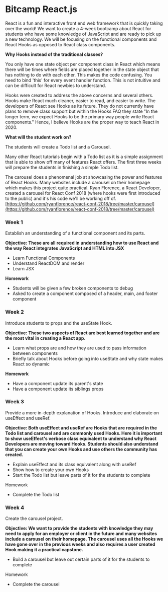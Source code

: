 # Bitcamp React.js

React is a fun and interactive front end web framework that is quickly taking over the world! We want to create a 4-week bootcamp about React for students who have some knowledge of JavaScript and are ready to pick up a new technology. We will be focusing on the functional components and React Hooks as opposed to React class components.

**Why Hooks instead of the traditional classes?**

You only have one state object per component class in React which means there will be times where fields are placed together in the state object that has nothing to do with each other. This makes the code confusing. You need to bind 'this' for every event handler function. This is not intuitive and can be difficult for React newbies to understand.

Hooks were created to address the above concerns and several others. Hooks make React much cleaner, easier to read, and easier to write. The developers of React see Hooks as its future. They do not currently have plans to remove class support but within the Hooks FAQ they state "In the longer term, we expect Hooks to be the primary way people write React components." Hence, I believe Hooks are the proper way to teach React in 2020.

**What will the student work on?**

The students will create a Todo list and a Carousel. 

Many other React tutorials begin with a Todo list as it is a simple assignment that is able to show off many of features React offers. The first three weeks will prepare the students in finishing a simple Todo list.

The carousel does a phenomenal job at showcasing the power and features of React Hooks. Many websites include a carousel on their homepage which makes this project quite practical. Ryan Florence, a React Developer, created a carousel for React Conf 2018 (where hooks were first introduced to the public) and it's his code we'll be working off of. [https://github.com/ryanflorence/react-conf-2018/tree/master/carousel](https://github.com/ryanflorence/react-conf-2018/tree/master/carousel)

### **Week 1**

Establish an understanding of a functional component and its parts.

**Objective: These are all required in understanding how to use React and the way React integrates JavaScript and HTML into JSX**

- Learn Functional Components
- Understand ReactDOM and render
- Learn JSX

**Homework**

- Students will be given a few broken components to debug
- Asked to create a component composed of a header, main, and footer component

### **Week 2**

Introduce students to props and the useState Hook.

**Objective: These two aspects of React are best learned together and are the most vital in creating a React app.** 

- Learn what props are and how they are used to pass information between components
- Briefly talk about Hooks before going into useState and why state makes React so dynamic

**Homework**

- Have a component update its parent's state
- Have a component update its siblings props

### **Week 3**

Provide a more in-depth explanation of Hooks. Introduce and elaborate on useEffect and useRef.

**Objective: Both useEffect and useRef are Hooks that are required in the Todo list and carousel and are commonly used Hooks. Here it is important to show useEffect's verbose class equivalent to understand why React Developers are moving toward Hooks. Students should also understand that you can create your own Hooks and use others the community has created.**

- Explain useEffect and its class equivalent along with useRef
- Show how to create your own Hooks
- Start the Todo list but leave parts of it for the students to complete

Homework

- Complete the Todo list

### **Week 4**

Create the carousel project.

**Objective: We want to provide the students with knowledge they may need to apply for an employer or client in the future and many websites include a carousel on their homepage. The carousel uses all the Hooks we have gone over in the previous weeks and also requires a user created Hook making it a practical capstone.**

- Build a carousel but leave out certain parts of it for the students to complete

Homework

- Complete the carousel